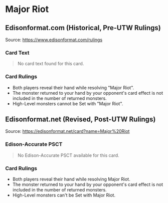 # Major Riot

## Edisonformat.com (Historical, Pre-UTW Rulings)

Source: https://www.edisonformat.com/rulings

### Card Text

> No card text found for this card.

### Card Rulings

*   Both players reveal their hand while resolving "Major Riot".
*   The monster returned to your hand by your opponent's card effect is not included in the number of returned monsters.
*   High-Level monsters cannot be Set with "Major Riot".

## Edisonformat.net (Revised, Post-UTW Rulings)

Source: https://edisonformat.net/card?name=Major%20Riot

### Edison-Accurate PSCT

> No Edison-Accurate PSCT available for this card.

### Card Rulings

*   Both players reveal their hand while resolving Major Riot.
*   The monster returned to your hand by your opponent's card effect is not included in the number of returned monsters.
*   High-Level monsters can't be Set with Major Riot.
            